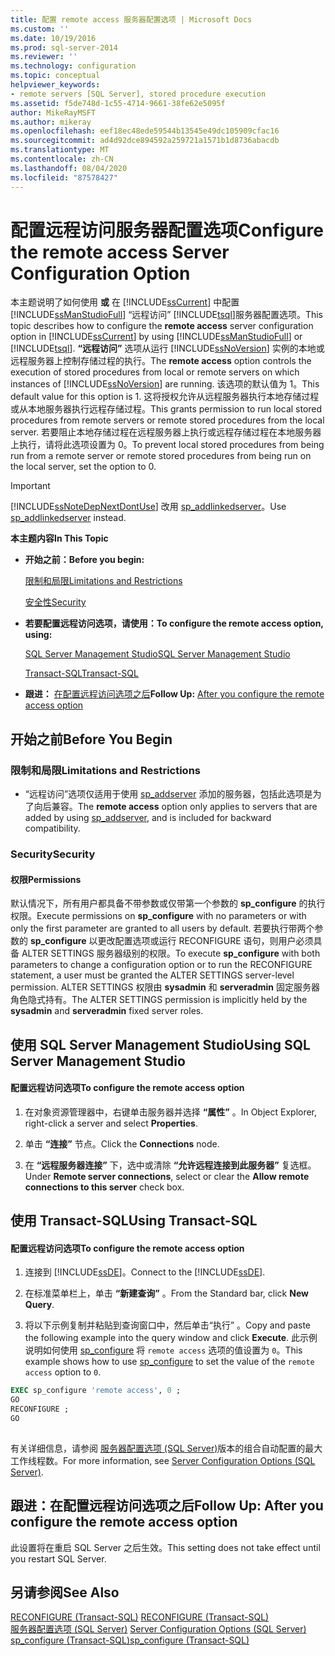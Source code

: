 ```yaml
---
title: 配置 remote access 服务器配置选项 | Microsoft Docs
ms.custom: ''
ms.date: 10/19/2016
ms.prod: sql-server-2014
ms.reviewer: ''
ms.technology: configuration
ms.topic: conceptual
helpviewer_keywords:
- remote servers [SQL Server], stored procedure execution
ms.assetid: f5de748d-1c55-4714-9661-38fe62e5095f
author: MikeRayMSFT
ms.author: mikeray
ms.openlocfilehash: eef18ec48ede59544b13545e49dc105909cfac16
ms.sourcegitcommit: ad4d92dce894592a259721a1571b1d8736abacdb
ms.translationtype: MT
ms.contentlocale: zh-CN
ms.lasthandoff: 08/04/2020
ms.locfileid: "87578427"
---
```

# <a name="configure-the-remote-access-server-configuration-option"></a><span data-ttu-id="07f78-102">配置远程访问服务器配置选项</span><span class="sxs-lookup"><span data-stu-id="07f78-102">Configure the remote access Server Configuration Option</span></span>
  <span data-ttu-id="07f78-103">本主题说明了如何使用 **或** 在 [!INCLUDE[ssCurrent](../../includes/sscurrent-md.md)] 中配置 [!INCLUDE[ssManStudioFull](../../includes/ssmanstudiofull-md.md)] “远程访问” [!INCLUDE[tsql](../../includes/tsql-md.md)]服务器配置选项。</span><span class="sxs-lookup"><span data-stu-id="07f78-103">This topic describes how to configure the **remote access** server configuration option in [!INCLUDE[ssCurrent](../../includes/sscurrent-md.md)] by using [!INCLUDE[ssManStudioFull](../../includes/ssmanstudiofull-md.md)] or [!INCLUDE[tsql](../../includes/tsql-md.md)].</span></span> <span data-ttu-id="07f78-104">**“远程访问”** 选项从运行 [!INCLUDE[ssNoVersion](../../includes/ssnoversion-md.md)] 实例的本地或远程服务器上控制存储过程的执行。</span><span class="sxs-lookup"><span data-stu-id="07f78-104">The **remote access** option controls the execution of stored procedures from local or remote servers on which instances of [!INCLUDE[ssNoVersion](../../includes/ssnoversion-md.md)] are running.</span></span> <span data-ttu-id="07f78-105">该选项的默认值为 1。</span><span class="sxs-lookup"><span data-stu-id="07f78-105">This default value for this option is 1.</span></span> <span data-ttu-id="07f78-106">这将授权允许从远程服务器执行本地存储过程或从本地服务器执行远程存储过程。</span><span class="sxs-lookup"><span data-stu-id="07f78-106">This grants permission to run local stored procedures from remote servers or remote stored procedures from the local server.</span></span> <span data-ttu-id="07f78-107">若要阻止本地存储过程在远程服务器上执行或远程存储过程在本地服务器上执行，请将此选项设置为 0。</span><span class="sxs-lookup"><span data-stu-id="07f78-107">To prevent local stored procedures from being run from a remote server or remote stored procedures from being run on the local server, set the option to 0.</span></span>  
  
> [!IMPORTANT]  
>  [!INCLUDE[ssNoteDepNextDontUse](../../includes/ssnotedepnextdontuse-md.md)] <span data-ttu-id="07f78-108">改用 [sp_addlinkedserver](/sql/relational-databases/system-stored-procedures/sp-addlinkedserver-transact-sql)。</span><span class="sxs-lookup"><span data-stu-id="07f78-108">Use [sp_addlinkedserver](/sql/relational-databases/system-stored-procedures/sp-addlinkedserver-transact-sql) instead.</span></span>  
  
 <span data-ttu-id="07f78-109">**本主题内容**</span><span class="sxs-lookup"><span data-stu-id="07f78-109">**In This Topic**</span></span>  
  
-   <span data-ttu-id="07f78-110">**开始之前：**</span><span class="sxs-lookup"><span data-stu-id="07f78-110">**Before you begin:**</span></span>  
  
     [<span data-ttu-id="07f78-111">限制和局限</span><span class="sxs-lookup"><span data-stu-id="07f78-111">Limitations and Restrictions</span></span>](#Restrictions)  
  
     [<span data-ttu-id="07f78-112">安全性</span><span class="sxs-lookup"><span data-stu-id="07f78-112">Security</span></span>](#Security)  
  
-   <span data-ttu-id="07f78-113">**若要配置远程访问选项，请使用：**</span><span class="sxs-lookup"><span data-stu-id="07f78-113">**To configure the remote access option, using:**</span></span>  
  
     [<span data-ttu-id="07f78-114">SQL Server Management Studio</span><span class="sxs-lookup"><span data-stu-id="07f78-114">SQL Server Management Studio</span></span>](#SSMSProcedure)  
  
     [<span data-ttu-id="07f78-115">Transact-SQL</span><span class="sxs-lookup"><span data-stu-id="07f78-115">Transact-SQL</span></span>](#TsqlProcedure)  
  
-   <span data-ttu-id="07f78-116">**跟进：** [在配置远程访问选项之后](#FollowUp)</span><span class="sxs-lookup"><span data-stu-id="07f78-116">**Follow Up:**  [After you configure the remote access option](#FollowUp)</span></span>  
  
##  <a name="before-you-begin"></a><a name="BeforeYouBegin"></a> <span data-ttu-id="07f78-117">开始之前</span><span class="sxs-lookup"><span data-stu-id="07f78-117">Before You Begin</span></span>  
  
###  <a name="limitations-and-restrictions"></a><a name="Restrictions"></a> <span data-ttu-id="07f78-118">限制和局限</span><span class="sxs-lookup"><span data-stu-id="07f78-118">Limitations and Restrictions</span></span>  
  
-   <span data-ttu-id="07f78-119">“远程访问”选项仅适用于使用 [sp_addserver](/sql/relational-databases/system-stored-procedures/sp-addserver-transact-sql) 添加的服务器，包括此选项是为了向后兼容。</span><span class="sxs-lookup"><span data-stu-id="07f78-119">The **remote access** option only applies to servers that are added by using [sp_addserver](/sql/relational-databases/system-stored-procedures/sp-addserver-transact-sql), and is included for backward compatibility.</span></span>  
  
###  <a name="security"></a><a name="Security"></a> <span data-ttu-id="07f78-120">Security</span><span class="sxs-lookup"><span data-stu-id="07f78-120">Security</span></span>  
  
####  <a name="permissions"></a><a name="Permissions"></a> <span data-ttu-id="07f78-121">权限</span><span class="sxs-lookup"><span data-stu-id="07f78-121">Permissions</span></span>  
 <span data-ttu-id="07f78-122">默认情况下，所有用户都具备不带参数或仅带第一个参数的 **sp_configure** 的执行权限。</span><span class="sxs-lookup"><span data-stu-id="07f78-122">Execute permissions on **sp_configure** with no parameters or with only the first parameter are granted to all users by default.</span></span> <span data-ttu-id="07f78-123">若要执行带两个参数的 **sp_configure** 以更改配置选项或运行 RECONFIGURE 语句，则用户必须具备 ALTER SETTINGS 服务器级别的权限。</span><span class="sxs-lookup"><span data-stu-id="07f78-123">To execute **sp_configure** with both parameters to change a configuration option or to run the RECONFIGURE statement, a user must be granted the ALTER SETTINGS server-level permission.</span></span> <span data-ttu-id="07f78-124">ALTER SETTINGS 权限由 **sysadmin** 和 **serveradmin** 固定服务器角色隐式持有。</span><span class="sxs-lookup"><span data-stu-id="07f78-124">The ALTER SETTINGS permission is implicitly held by the **sysadmin** and **serveradmin** fixed server roles.</span></span>  
  
##  <a name="using-sql-server-management-studio"></a><a name="SSMSProcedure"></a> <span data-ttu-id="07f78-125">使用 SQL Server Management Studio</span><span class="sxs-lookup"><span data-stu-id="07f78-125">Using SQL Server Management Studio</span></span>  
  
#### <a name="to-configure-the-remote-access-option"></a><span data-ttu-id="07f78-126">配置远程访问选项</span><span class="sxs-lookup"><span data-stu-id="07f78-126">To configure the remote access option</span></span>  
  
1.  <span data-ttu-id="07f78-127">在对象资源管理器中，右键单击服务器并选择 **“属性”** 。</span><span class="sxs-lookup"><span data-stu-id="07f78-127">In Object Explorer, right-click a server and select **Properties**.</span></span>  
  
2.  <span data-ttu-id="07f78-128">单击 **“连接”** 节点。</span><span class="sxs-lookup"><span data-stu-id="07f78-128">Click the **Connections** node.</span></span>  
  
3.  <span data-ttu-id="07f78-129">在 **“远程服务器连接”** 下，选中或清除 **“允许远程连接到此服务器”** 复选框。</span><span class="sxs-lookup"><span data-stu-id="07f78-129">Under **Remote server connections**, select or clear the **Allow remote connections to this server** check box.</span></span>  
  
##  <a name="using-transact-sql"></a><a name="TsqlProcedure"></a> <span data-ttu-id="07f78-130">使用 Transact-SQL</span><span class="sxs-lookup"><span data-stu-id="07f78-130">Using Transact-SQL</span></span>  
  
#### <a name="to-configure-the-remote-access-option"></a><span data-ttu-id="07f78-131">配置远程访问选项</span><span class="sxs-lookup"><span data-stu-id="07f78-131">To configure the remote access option</span></span>  
  
1.  <span data-ttu-id="07f78-132">连接到 [!INCLUDE[ssDE](../../includes/ssde-md.md)]。</span><span class="sxs-lookup"><span data-stu-id="07f78-132">Connect to the [!INCLUDE[ssDE](../../includes/ssde-md.md)].</span></span>  
  
2.  <span data-ttu-id="07f78-133">在标准菜单栏上，单击 **“新建查询”** 。</span><span class="sxs-lookup"><span data-stu-id="07f78-133">From the Standard bar, click **New Query**.</span></span>  
  
3.  <span data-ttu-id="07f78-134">将以下示例复制并粘贴到查询窗口中，然后单击“执行” 。</span><span class="sxs-lookup"><span data-stu-id="07f78-134">Copy and paste the following example into the query window and click **Execute**.</span></span> <span data-ttu-id="07f78-135">此示例说明如何使用 [sp_configure](/sql/relational-databases/system-stored-procedures/sp-configure-transact-sql) 将 `remote access` 选项的值设置为 `0`。</span><span class="sxs-lookup"><span data-stu-id="07f78-135">This example shows how to use [sp_configure](/sql/relational-databases/system-stored-procedures/sp-configure-transact-sql) to set the value of the `remote access` option to `0`.</span></span>  
  
```sql  
EXEC sp_configure 'remote access', 0 ;  
GO  
RECONFIGURE ;  
GO  
  
```  
  
 <span data-ttu-id="07f78-136">有关详细信息，请参阅 [服务器配置选项 (SQL Server)](server-configuration-options-sql-server.md)版本的组合自动配置的最大工作线程数。</span><span class="sxs-lookup"><span data-stu-id="07f78-136">For more information, see [Server Configuration Options &#40;SQL Server&#41;](server-configuration-options-sql-server.md).</span></span>  
  
##  <a name="follow-up-after-you-configure-the-remote-access-option"></a><a name="FollowUp"></a> <span data-ttu-id="07f78-137">跟进：在配置远程访问选项之后</span><span class="sxs-lookup"><span data-stu-id="07f78-137">Follow Up: After you configure the remote access option</span></span>  
 <span data-ttu-id="07f78-138">此设置将在重启 SQL Server 之后生效。</span><span class="sxs-lookup"><span data-stu-id="07f78-138">This setting does not take effect until you restart SQL Server.</span></span>  
  
## <a name="see-also"></a><span data-ttu-id="07f78-139">另请参阅</span><span class="sxs-lookup"><span data-stu-id="07f78-139">See Also</span></span>  
 <span data-ttu-id="07f78-140">[RECONFIGURE (Transact-SQL)](/sql/t-sql/language-elements/reconfigure-transact-sql) </span><span class="sxs-lookup"><span data-stu-id="07f78-140">[RECONFIGURE &#40;Transact-SQL&#41;](/sql/t-sql/language-elements/reconfigure-transact-sql) </span></span>  
 <span data-ttu-id="07f78-141">[服务器配置选项 (SQL Server)](server-configuration-options-sql-server.md) </span><span class="sxs-lookup"><span data-stu-id="07f78-141">[Server Configuration Options &#40;SQL Server&#41;](server-configuration-options-sql-server.md) </span></span>  
 [<span data-ttu-id="07f78-142">sp_configure &#40;Transact-SQL&#41;</span><span class="sxs-lookup"><span data-stu-id="07f78-142">sp_configure &#40;Transact-SQL&#41;</span></span>](/sql/relational-databases/system-stored-procedures/sp-configure-transact-sql)  
  
  
